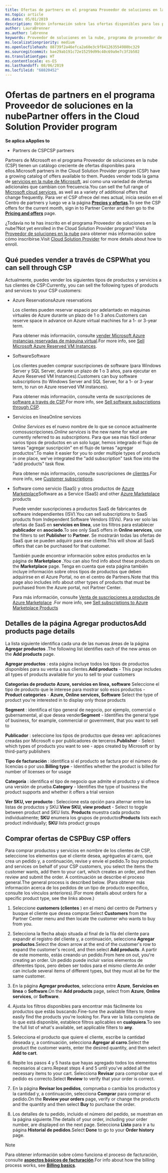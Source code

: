 ```yaml
---
title: Ofertas de partners en el programa Proveedor de soluciones en la nube | Centro de partners
ms.topic: article
ms.date: 05/01/2019
description: Obtén información sobre las ofertas disponibles para los partners que venden a través del programa Proveedor de soluciones en la nube.
author: LauraBrenner
ms.author: labrenne
keywords: Proveedor de soluciones en la nube, programa de proveedor de soluciones en la nube, CSP, agregar un producto, vender a clientes, ofertas de asociados, ofertas de CSP, servicios basados en la nube, Azure, Office 365, Dynamics, partner de CSP, vender en CSP, RI de Azure, instancias de máquina virtual reservadas de Azure, reservas de Azure, servicios en línea, software de suscripción, AHUB, SQL Server en Azure, Windows Server en suscripciones de cliente de Azure
ms.localizationpriority: medium
ms.openlocfilehash: 88739f2a46efca2a60e3c9f841263554980bc329
ms.sourcegitcommit: bae29ab191c72e15259d99c40c69a9e7c3f2b502
ms.translationtype: HT
ms.contentlocale: es-ES
ms.lasthandoff: 08/06/2019
ms.locfileid: "68820452"
---
```

# <a name="partner-offers-in-the-cloud-solution-provider-program"></a><span data-ttu-id="370e3-104">Ofertas de partners en el programa Proveedor de soluciones en la nube</span><span class="sxs-lookup"><span data-stu-id="370e3-104">Partner offers in the Cloud Solution Provider program</span></span> 

<span data-ttu-id="370e3-105">**Se aplica a**</span><span class="sxs-lookup"><span data-stu-id="370e3-105">**Applies to**</span></span>

-  <span data-ttu-id="370e3-106">Partners de CSP</span><span class="sxs-lookup"><span data-stu-id="370e3-106">CSP partners</span></span>

<span data-ttu-id="370e3-107">Partners de Microsoft en el programa Proveedor de soluciones en la nube (CSP) tienen un catálogo creciente de ofertas disponibles para ellos.</span><span class="sxs-lookup"><span data-stu-id="370e3-107">Microsoft partners in the Cloud Solution Provider program (CSP) have a growing catalog of offers available to them.</span></span> <span data-ttu-id="370e3-108">Puedes vender toda la gama de [servicios en la nube de Microsoft](https://partner.microsoft.com/cloud-solution-provider/products-and-services), así como una variedad de ofertas adicionales que cambian con frecuencia.</span><span class="sxs-lookup"><span data-stu-id="370e3-108">You can sell the full range of [Microsoft cloud services](https://partner.microsoft.com/cloud-solution-provider/products-and-services), as well as a variety of additional offers that change frequently.</span></span> <span data-ttu-id="370e3-109">Para ver el CSP ofrece del mes actual, inicia sesión en el Centro de partners y luego ve a la página [**Precios y ofertas**](https://partnercenter.microsoft.com/pcv/sales).</span><span class="sxs-lookup"><span data-stu-id="370e3-109">To see the CSP offers for the current month, sign in to Partner Center and then go to the [**Pricing and offers**](https://partnercenter.microsoft.com/pcv/sales) page.</span></span>  

<span data-ttu-id="370e3-110">¿Todavía no te has inscrito en el programa Proveedor de soluciones en la nube?</span><span class="sxs-lookup"><span data-stu-id="370e3-110">Not yet enrolled in the Cloud Solution Provider program?</span></span> <span data-ttu-id="370e3-111">Visita [Proveedor de soluciones en la nube](https://partner.microsoft.com/cloud-solution-provider) para obtener más información sobre cómo inscribirse.</span><span class="sxs-lookup"><span data-stu-id="370e3-111">Visit [Cloud Solution Provider](https://partner.microsoft.com/cloud-solution-provider) for more details about how to enroll.</span></span> 

## <a name="what-you-can-sell-through-csp"></a><span data-ttu-id="370e3-112">Qué puedes vender a través de CSP</span><span class="sxs-lookup"><span data-stu-id="370e3-112">What you can sell through CSP</span></span>

<span data-ttu-id="370e3-113">Actualmente, puedes vender los siguientes tipos de productos y servicios a tus clientes de CSP:</span><span class="sxs-lookup"><span data-stu-id="370e3-113">Currently, you can sell the following types of products and services to your CSP customers:</span></span>

- <span data-ttu-id="370e3-114">Azure Reservations</span><span class="sxs-lookup"><span data-stu-id="370e3-114">Azure reservations</span></span><br> 

    <span data-ttu-id="370e3-115">Los clientes pueden reservar espacio por adelantado en máquinas virtuales de Azure durante un plazo de 1 o 3 años.</span><span class="sxs-lookup"><span data-stu-id="370e3-115">Customers can reserve space in advance on Azure virtual machines for a 1- or 3-year term.</span></span><br>
    
    <span data-ttu-id="370e3-116">Para obtener más información, consulte [vender Microsoft Azure instancias reservadas de máquina virtual](azure-reservations.md).</span><span class="sxs-lookup"><span data-stu-id="370e3-116">For more info, see [Sell Microsoft Azure Reserved VM Instances](azure-reservations.md).</span></span>

- <span data-ttu-id="370e3-117">Software</span><span class="sxs-lookup"><span data-stu-id="370e3-117">Software</span></span><br>

    <span data-ttu-id="370e3-118">Los clientes pueden comprar suscripciones de software (para Windows Server y SQL Server, durante un plazo de 1 o 3 años, para ejecutar en Azure Reserved VM Instances).</span><span class="sxs-lookup"><span data-stu-id="370e3-118">Customers can buy software subscriptions (to Windows Server and SQL Server, for a 1- or 3-year term, to run on Azure reserved VM instances).</span></span><br>
 
    <span data-ttu-id="370e3-119">Para obtener más información, consulte venta de suscripciones de [software a través de CSP](csp-software-subscriptions.md).</span><span class="sxs-lookup"><span data-stu-id="370e3-119">For more info, see [Sell software subscriptions through CSP](csp-software-subscriptions.md).</span></span>  

- <span data-ttu-id="370e3-120">Servicios en línea</span><span class="sxs-lookup"><span data-stu-id="370e3-120">Online services</span></span><br>

    <span data-ttu-id="370e3-121">*Online Services* es el nuevo nombre de lo que se conoce actualmente comosuscripciones.</span><span class="sxs-lookup"><span data-stu-id="370e3-121">*Online services* is the new name for what are currently referred to as *subscriptions*.</span></span> <span data-ttu-id="370e3-122">Para que sea más fácil ordenar varios tipos de productos en un solo lugar, hemos integrado el flujo de tareas "agregar suscripción" en el flujo de tareas "agregar productos".</span><span class="sxs-lookup"><span data-stu-id="370e3-122">To make it easier for you to order multiple types of products in one place, we've integrated the "add subscription" task flow into the "add products" task flow.</span></span><br>
    
    <span data-ttu-id="370e3-123">Para obtener más información, consulte suscripciones de [clientes](customer-subscriptions.md).</span><span class="sxs-lookup"><span data-stu-id="370e3-123">For more info, see [Customer subscriptions](customer-subscriptions.md).</span></span>

- <span data-ttu-id="370e3-124">Software como servicio (SaaS) y otros productos de [Azure Marketplace](https://azuremarketplace.microsoft.com/marketplace)</span><span class="sxs-lookup"><span data-stu-id="370e3-124">Software as a Service (SaaS) and other [Azure Marketplace](https://azuremarketplace.microsoft.com/marketplace) products</span></span><br>

    <span data-ttu-id="370e3-125">Puede vender suscripciones a productos SaaS de fabricantes de software independientes (ISV).</span><span class="sxs-lookup"><span data-stu-id="370e3-125">You can sell subscriptions to SaaS products from Independent Software Vendors (ISVs).</span></span> <span data-ttu-id="370e3-126">Para ver solo las ofertas de SaaS en **servicios en línea**, use los filtros para establecer **publicador** en **asociado**.</span><span class="sxs-lookup"><span data-stu-id="370e3-126">To see only SaaS offers in **Online services**, use the filters to set **Publisher** to **Partner**.</span></span> <span data-ttu-id="370e3-127">Se mostrarán todas las ofertas de SaaS que se pueden adquirir para ese cliente.</span><span class="sxs-lookup"><span data-stu-id="370e3-127">This will show all SaaS offers that can be purchased for that customer.</span></span><br>
    
    <span data-ttu-id="370e3-128">También puede encontrar información sobre estos productos en la página de **Marketplace** .</span><span class="sxs-lookup"><span data-stu-id="370e3-128">You can also find info about these products on the **Marketplace** page.</span></span> <span data-ttu-id="370e3-129">Tenga en cuenta que esta página también incluye información sobre otros tipos de productos que deben adquirirse en el Azure Portal, no en el centro de Partners.</span><span class="sxs-lookup"><span data-stu-id="370e3-129">Note that this page also includes info about other types of products that must be purchased from the Azure portal, not Partner Center.</span></span><br>

    <span data-ttu-id="370e3-130">Para más información, consulte [Venta de suscripciones a productos de Azure Marketplace](sell-marketplace-products.md) .</span><span class="sxs-lookup"><span data-stu-id="370e3-130">For more info, see [Sell subscriptions to Azure Marketplace Products](sell-marketplace-products.md)</span></span>

## <a name="add-products-page-details"></a><span data-ttu-id="370e3-131">Detalles de la página Agregar productos</span><span class="sxs-lookup"><span data-stu-id="370e3-131">Add products page details</span></span>

<span data-ttu-id="370e3-132">La lista siguiente identifica cada una de las nuevas áreas de la página **Agregar productos** .</span><span class="sxs-lookup"><span data-stu-id="370e3-132">The following list identifies each of the new areas on the **Add products** page.</span></span>

<span data-ttu-id="370e3-133">**Agregar productos** : esta página incluye todos los tipos de productos disponibles para su venta a sus clientes.</span><span class="sxs-lookup"><span data-stu-id="370e3-133">**Add products** - This page includes all types of products available for you to sell to  your customers</span></span>

<span data-ttu-id="370e3-134">**Categorías de producto** **Azure, servicios en línea, software** Seleccione el tipo de producto que le interese para mostrar solo esos productos - </span><span class="sxs-lookup"><span data-stu-id="370e3-134">**Product categories** - **Azure, Online services, Software** Select the type of product you're interested in to display only those products</span></span>

<span data-ttu-id="370e3-135">**Segment** : identifica el tipo general de negocio, por ejemplo, comercial o gubernamental, al que desea vender</span><span class="sxs-lookup"><span data-stu-id="370e3-135">**Segment** - Identifies the general type of business, for example, commercial or government, that you want to sell to</span></span>

<span data-ttu-id="370e3-136">**Publicador** : seleccione los tipos de productos que desea ver: aplicaciones creadas por Microsoft o por publicadores de terceros.</span><span class="sxs-lookup"><span data-stu-id="370e3-136">**Publisher** - Select which types of products you want to see - apps created by Microsoft or by third-party publishers</span></span>

<span data-ttu-id="370e3-137">**Tipo de facturación** : identifica si el producto se factura por el número de licencias o por uso.</span><span class="sxs-lookup"><span data-stu-id="370e3-137">**Billing type** - Identifies whether the product is billed for number of licenses or for usage</span></span>

<span data-ttu-id="370e3-138">**Categoría** : identifica el tipo de negocio que admite el producto y si ofrece una versión de prueba.</span><span class="sxs-lookup"><span data-stu-id="370e3-138">**Category** - Identifies the type of business the product supports and whether it offers a trial version</span></span>

<span data-ttu-id="370e3-139">**Ver SKU, ver producto** : Seleccione esta opción para alternar entre las listas de productos y SKU.</span><span class="sxs-lookup"><span data-stu-id="370e3-139">**View SKU, view product** - Select to toggle between product and SKU lists.</span></span> <span data-ttu-id="370e3-140">**Products** muestra cada producto individualmente; **SKU** enumera los grupos de productos</span><span class="sxs-lookup"><span data-stu-id="370e3-140">**Products** lists each product individually; **SKU** lists product groups</span></span>

## <a name="buy-csp-offers"></a><span data-ttu-id="370e3-141">Comprar ofertas de CSP</span><span class="sxs-lookup"><span data-stu-id="370e3-141">Buy CSP offers</span></span>

<span data-ttu-id="370e3-142">Para comprar productos y servicios en nombre de los clientes de CSP, seleccione los elementos que el cliente desea, agréguelos al carro, que crea un pedido y, a continuación, revise y envíe el pedido.</span><span class="sxs-lookup"><span data-stu-id="370e3-142">To buy products and services on behalf of your CSP customers, you select the items the customer wants, add them to your cart, which creates an order, and then review and submit the order.</span></span> <span data-ttu-id="370e3-143">A continuación se describe el proceso general.</span><span class="sxs-lookup"><span data-stu-id="370e3-143">The general process is described below.</span></span> <span data-ttu-id="370e3-144">(Para obtener más información acerca de los pedidos de un tipo de producto específico, consulte los vínculos anteriores).</span><span class="sxs-lookup"><span data-stu-id="370e3-144">(For more details about orders for a specific product type, see the links above.)</span></span>

1. <span data-ttu-id="370e3-145">Seleccione **customers (clientes** ) en el menú del centro de Partners y busque el cliente que desea comprar.</span><span class="sxs-lookup"><span data-stu-id="370e3-145">Select **Customers** from the Partner Center menu and then locate the customer who wants to buy from you.</span></span> 

2. <span data-ttu-id="370e3-146">Selecciona la flecha abajo situada al final de la fila del cliente para expandir el registro del cliente y, a continuación, selecciona **Agregar productos**.</span><span class="sxs-lookup"><span data-stu-id="370e3-146">Select the down arrow at the end of the customer's row to expand the customer's record, and then select **Add products**.</span></span> <span data-ttu-id="370e3-147">A partir de este momento, estás creando un pedido.</span><span class="sxs-lookup"><span data-stu-id="370e3-147">From here on out, you're creating an order.</span></span> <span data-ttu-id="370e3-148">Un pedido puede incluir varios elementos de diferentes tipos, pero deben ser todos para el mismo cliente.</span><span class="sxs-lookup"><span data-stu-id="370e3-148">An order can include several items of different types, but they must all be for the same customer.</span></span>

3. <span data-ttu-id="370e3-149">En la página **Agregar productos**, selecciona entre **Azure**, **Servicios en línea** o **Software**.</span><span class="sxs-lookup"><span data-stu-id="370e3-149">On the **Add products** page, select from **Azure**, **Online services**, or **Software**.</span></span>

4. <span data-ttu-id="370e3-150">Ajusta los filtros disponibles para encontrar más fácilmente los productos que estás buscando.</span><span class="sxs-lookup"><span data-stu-id="370e3-150">Fine-tune the available filters to more easily find the products you're looking for.</span></span> <span data-ttu-id="370e3-151">Para ver la lista completa de lo que está disponible, establece filtros aplicables en **cualquiera**.</span><span class="sxs-lookup"><span data-stu-id="370e3-151">To see the full list of what's available, set applicable filters to **any**.</span></span> 

5. <span data-ttu-id="370e3-152">Selecciona el producto que quiere el cliente, escribe la cantidad deseada y, a continuación, selecciona **Agregar al carro**.</span><span class="sxs-lookup"><span data-stu-id="370e3-152">Select the product the customer wants, enter the desired quantity, and then select **Add to cart**.</span></span>

6. <span data-ttu-id="370e3-153">Repite los pasos 4 y 5 hasta que hayas agregado todos los elementos necesarios al carro.</span><span class="sxs-lookup"><span data-stu-id="370e3-153">Repeat steps 4 and 5 until you’ve added all the necessary items to your cart.</span></span> <span data-ttu-id="370e3-154">Selecciona **Revisar** para comprobar que el pedido es correcto.</span><span class="sxs-lookup"><span data-stu-id="370e3-154">Select **Review** to verify that your order is correct.</span></span>  

7. <span data-ttu-id="370e3-155">En la página **Revisar los pedidos**, comprueba o cambia los productos y la cantidad y, a continuación, selecciona **Comprar** para comprar el pedido.</span><span class="sxs-lookup"><span data-stu-id="370e3-155">On the **Review your orders** page, verify or change the products and the quantity and then select **Buy** to purchase the order.</span></span> 

8. <span data-ttu-id="370e3-156">Los detalles de tu pedido, incluido el número del pedido, se muestran en la página siguiente.</span><span class="sxs-lookup"><span data-stu-id="370e3-156">The details of your order, including your order number, are displayed on the next page.</span></span> <span data-ttu-id="370e3-157">Selecciona **Listo** para ir a tu página **Historial de pedidos**.</span><span class="sxs-lookup"><span data-stu-id="370e3-157">Select **Done** to go to your **Order history** page.</span></span> 

> [!NOTE]
> <span data-ttu-id="370e3-158">Para obtener información sobre cómo funciona el proceso de facturación, consulte [**aspectos básicos de facturación**](https://docs.microsoft.com/partner-center/billing-basics).</span><span class="sxs-lookup"><span data-stu-id="370e3-158">For info about how the billing process works, see [**Billing basics**](https://docs.microsoft.com/partner-center/billing-basics).</span></span>


